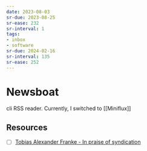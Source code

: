 ```yaml
---
date: 2023-08-03
sr-due: 2023-08-25
sr-ease: 232
sr-interval: 1
tags:
- inbox
- software
sr-due: 2024-02-16
sr-interval: 135
sr-ease: 252
---
```


# Newsboat

cli RSS reader. Currently, I switched to [[Miniflux]]

## Resources

- [ ] [Tobias Alexander Franke - In praise of syndication](https://www.tobias-franke.eu/log/2019/08/07/in-praise-of-syndication.html)
